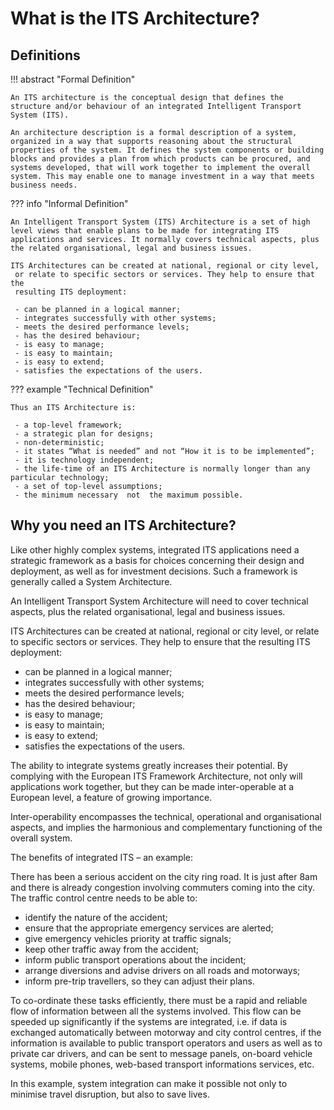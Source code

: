 # What is the ITS Architecture?

## Definitions

!!! abstract "Formal Definition"

	An ITS architecture is the conceptual design that defines the structure and/or behaviour of an integrated Intelligent Transport System (ITS).

	An architecture description is a formal description of a system, organized in a way that supports reasoning about the structural properties of the system. It defines the system components or building blocks and provides a plan from which products can be procured, and systems developed, that will work together to implement the overall system. This may enable one to manage investment in a way that meets business needs.
	
??? info "Informal Definition"
	<i class="fas fa-info-circle"></i>
	
	An Intelligent Transport System (ITS) Architecture is a set of high 
	level views that enable plans to be made for integrating ITS 
	applications and services. It normally covers technical aspects, plus 
	the related organisational, legal and business issues.

	ITS Architectures can be created at national, regional or city level,
	 or relate to specific sectors or services. They help to ensure that the
	 resulting ITS deployment:

	 - can be planned in a logical manner;
	 - integrates successfully with other systems;
	 - meets the desired performance levels;
	 - has the desired behaviour;
	 - is easy to manage;
	 - is easy to maintain;
	 - is easy to extend;
	 - satisfies the expectations of the users.

??? example "Technical Definition"

	Thus an ITS Architecture is:

	 - a top-level framework;
	 - a strategic plan for designs;
	 - non-deterministic;
	 - it states “What is needed” and not “How it is to be implemented”;
	 - it is technology independent;
	 - the life-time of an ITS Architecture is normally longer than any particular technology;
	 - a set of top-level assumptions;
	 - the minimum necessary  not  the maximum possible.

## Why you need an ITS Architecture?

Like other highly complex systems, integrated ITS applications need a strategic framework as a basis for choices concerning their design and deployment, as well as for investment decisions. Such a framework is generally called a System Architecture.

An Intelligent Transport System Architecture will need to cover technical aspects, plus the related organisational, legal and business issues.

ITS Architectures can be created at national, regional or city level, or relate to specific sectors or services. They help to ensure that the resulting ITS deployment:

 - can be planned in a logical manner;
 - integrates successfully with other systems;
 - meets the desired performance levels;
 - has the desired behaviour;
 - is easy to manage;
 - is easy to maintain;
 - is easy to extend;
 - satisfies the expectations of the users.

The ability to integrate systems greatly increases their potential. By complying with the European ITS Framework Architecture, not only will applications work together, but they can be made inter-operable at a European level, a feature of growing importance.

Inter-operability encompasses the technical, operational and organisational aspects, and implies the harmonious and complementary functioning of the overall system.

The benefits of integrated ITS – an example:

There has been a serious accident on the city ring road. It is just after 8am and there is already congestion involving commuters coming into the city. The traffic control centre needs to be able to:

 - identify the nature of the accident;
 - ensure that the appropriate emergency services are alerted;
 - give emergency vehicles priority at traffic signals;
 - keep other traffic away from the accident;
 - inform public transport operations about the incident;
 - arrange diversions and advise drivers on all roads and motorways;
 - inform pre-trip travellers, so they can adjust their plans.

To co-ordinate these tasks efficiently, there must be a rapid and reliable flow of information between all the systems involved. This flow can be speeded up significantly if the systems are integrated, i.e. if data is exchanged automatically between motorway and city control centres, if the information is available to public transport operators and users as well as to private car drivers, and can be sent to message panels, on-board vehicle systems, mobile phones, web-based transport informations services, etc.

In this example, system integration can make it possible not only to minimise travel disruption, but also to save lives.